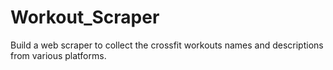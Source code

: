 # Workout_Scraper
Build a web scraper to collect the crossfit workouts names and descriptions from various platforms.

